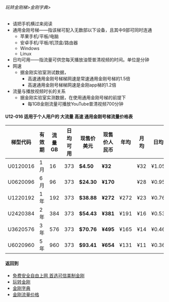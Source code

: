 ###### 玩转金刚梯>金刚字典> 

- 请把手机横过来阅读
- 通用金刚号梯——指该梯可配入无数部以下设备，且其中9部可同时连通
  - 苹果手机/平板/电脑
  - 安卓手机/平板/机顶盒/路由器
  - Windows
  - Linux
- 日均可用——指流量可供您每天播放油管普清视频的时间。单位是分钟
- 网速
  - 据金刚实验室测试数据，
    - 高速通用金刚号梯梯网速是常速通用金刚号梯的1.5倍
    - 高速通用金刚号梯梯网速是金刚app梯的1.2倍
- 流量与播放视频时长的关系
  - 据金刚实验室实测数据，在使用通用金刚号梯的前提下
    - 每1GB金刚流量可播放YouTube普清视频700分钟

#### U12-016 适用于个人用户的 大流量 高速 通用金刚号梯流量价格表

|梯型代码 |有效期|流量  GB|日均可用|现售价美元|现售价人民币|年均  |月均  |日均|
|--------|-----|------|--------------|------|-------|-----|-----|-----|
| U0120016 |1月	|16	|373	| <strong> $4.50	| <strong> ¥32	|	|¥32	|¥1.05|
| U0620096 |6月	|96	|373	| <strong> $24.30	| <strong> ¥170	|	|¥28	|¥0.95|
| U1220192 |1年	|192	|373	| <strong> $38.88	| <strong> ¥272	|¥272	|¥23	|¥0.76|
| U2420384 |2年	|384	|373	| <strong> $54.43	| <strong> ¥381	|¥191	|¥16	|¥0.53|
| U3620576 |3年	|576	|373	| <strong> $70.76	| <strong> ¥495	|¥165	|¥14	|¥0.46|
| U6020960 |5年	|960	|373	| <strong> $93.41	| <strong> ¥654	|¥131	|¥11	|¥0.36|



#### 返回到
- [免费安全自由上网 首选可信美制金刚](https://github.com/a2zitpro/web/blob/master/%E5%BE%80%E5%90%8E%E7%BF%BB.md)
- [玩转金刚](https://github.com/a2zitpro/web/blob/master/LadderFree/A.md)
- [金刚字典](https://github.com/a2zitpro/web/blob/master/LadderFree/kkDictionary/KKDictionary.md)
- [金刚流量价格](https://github.com/a2zitpro/web/blob/master/LadderFree/kkDictionary/Price/KKDTPrice.md)

